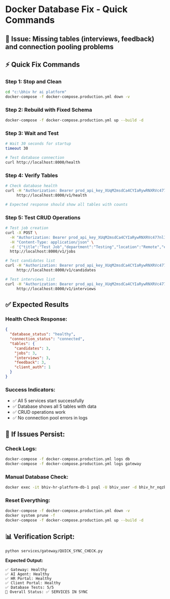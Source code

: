 # Docker Database Fix - Quick Commands

## 🚨 **Issue**: Missing tables (interviews, feedback) and connection pooling problems

## ⚡ **Quick Fix Commands**

### **Step 1: Stop and Clean**
```bash
cd "c:\bhiv hr ai platform"
docker-compose -f docker-compose.production.yml down -v
```

### **Step 2: Rebuild with Fixed Schema**
```bash
docker-compose -f docker-compose.production.yml up --build -d
```

### **Step 3: Wait and Test**
```bash
# Wait 30 seconds for startup
timeout 30

# Test database connection
curl http://localhost:8000/health
```

### **Step 4: Verify Tables**
```bash
# Check database health
curl -H "Authorization: Bearer prod_api_key_XUqM2msdCa4CYIaRywRNXRVc477nlI3AQ-lr6cgTB2o" \
     http://localhost:8000/v1/health

# Expected response should show all tables with counts
```

### **Step 5: Test CRUD Operations**
```bash
# Test job creation
curl -X POST \
  -H "Authorization: Bearer prod_api_key_XUqM2msdCa4CYIaRywRNXRVc477nlI3AQ-lr6cgTB2o" \
  -H "Content-Type: application/json" \
  -d '{"title":"Test Job","department":"Testing","location":"Remote","experience_level":"Mid-Level","requirements":"Test","description":"Test job"}' \
  http://localhost:8000/v1/jobs

# Test candidates list
curl -H "Authorization: Bearer prod_api_key_XUqM2msdCa4CYIaRywRNXRVc477nlI3AQ-lr6cgTB2o" \
     http://localhost:8000/v1/candidates

# Test interviews list  
curl -H "Authorization: Bearer prod_api_key_XUqM2msdCa4CYIaRywRNXRVc477nlI3AQ-lr6cgTB2o" \
     http://localhost:8000/v1/interviews
```

## ✅ **Expected Results**

### **Health Check Response:**
```json
{
  "database_status": "healthy",
  "connection_status": "connected", 
  "tables": {
    "candidates": 3,
    "jobs": 3,
    "interviews": 3,
    "feedback": 3,
    "client_auth": 1
  }
}
```

### **Success Indicators:**
- ✅ All 5 services start successfully
- ✅ Database shows all 5 tables with data
- ✅ CRUD operations work
- ✅ No connection pool errors in logs

## 🔧 **If Issues Persist:**

### **Check Logs:**
```bash
docker-compose -f docker-compose.production.yml logs db
docker-compose -f docker-compose.production.yml logs gateway
```

### **Manual Database Check:**
```bash
docker exec -it bhiv-hr-platform-db-1 psql -U bhiv_user -d bhiv_hr_nqzb -c "\dt"
```

### **Reset Everything:**
```bash
docker-compose -f docker-compose.production.yml down -v
docker system prune -f
docker-compose -f docker-compose.production.yml up --build -d
```

## 📊 **Verification Script:**
```bash
python services/gateway/QUICK_SYNC_CHECK.py
```

**Expected Output:**
```
✅ Gateway: Healthy
✅ AI Agent: Healthy  
✅ HR Portal: Healthy
✅ Client Portal: Healthy
✅ Database Tests: 5/5
🎯 Overall Status: ✅ SERVICES IN SYNC
```
